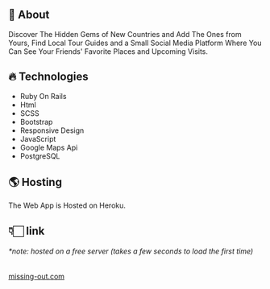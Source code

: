 ## 💎 About  
Discover The Hidden Gems of New Countries and Add The Ones from Yours, Find Local Tour Guides and a Small Social Media Platform Where You Can See Your Friends' Favorite Places and Upcoming Visits.

## 🔥 Technologies  
- Ruby On Rails
- Html
- SCSS
- Bootstrap
- Responsive Design
- JavaScript
- Google Maps Api
- PostgreSQL

## 🌎 Hosting  
The Web App is Hosted on Heroku. 

## 👇🏻 link 
<h6><em>*note: hosted on a free server (takes a few seconds to load the first time)</em></h6>

[missing-out.com](https://missing-out.herokuapp.com/)
